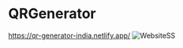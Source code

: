 # QRGenerator
https://qr-generator-india.netlify.app/
![WebsiteSS](https://github.com/DhruvBajoria/QRGenerator/assets/71303408/98f55cc9-a34b-4431-81ca-7bce76450b17)
